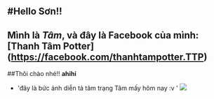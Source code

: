 #Hello Sơn!!
---
Mình là *Tâm*, và đây là Facebook của mình: [Thanh Tâm Potter] (https://facebook.com/thanhtampotter.TTP)
---
##Thôi chào nhé!! **ahihi**
<ul>

<li>'đây là bức ảnh diễn tả tâm trạng Tâm mấy hôm nay :v '
<img src = "http://i.imgur.com/Lsa0H0a.jpg?1">

